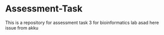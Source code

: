 # Assessment-Task
This is a repository for assessment task 3 for bioinformatics lab
asad here
issue from akku